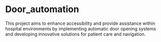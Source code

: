 # Door_automation
This project aims to enhance accessibility and provide assistance within hospital environments by implementing automatic door opening systems and developing innovative solutions for patient care and navigation.
